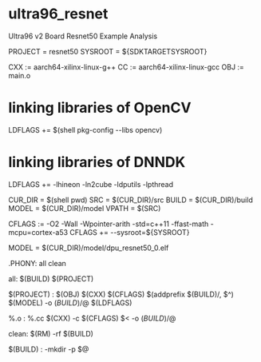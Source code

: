 # ultra96_resnet
Ultra96 v2 Board Resnet50 Example Analysis



  PROJECT = resnet50
  SYSROOT = ${SDKTARGETSYSROOT}

  CXX       :=   aarch64-xilinx-linux-g++
  CC        :=   aarch64-xilinx-linux-gcc
  OBJ       :=   main.o

  # linking libraries of OpenCV
  LDFLAGS   +=   $(shell pkg-config --libs opencv)
  # linking libraries of DNNDK
  LDFLAGS   +=  -lhineon -ln2cube -ldputils -lpthread

  CUR_DIR =   $(shell pwd)
  SRC     =   $(CUR_DIR)/src
  BUILD   =   $(CUR_DIR)/build
  MODEL   =   $(CUR_DIR)/model
  VPATH   =   $(SRC)

  CFLAGS  :=  -O2 -Wall -Wpointer-arith -std=c++11 -ffast-math -mcpu=cortex-a53
  CFLAGS  += --sysroot=${SYSROOT}

  MODEL = $(CUR_DIR)/model/dpu_resnet50_0.elf

  .PHONY: all clean

  all: $(BUILD) $(PROJECT)

  $(PROJECT) : $(OBJ)
          $(CXX) $(CFLAGS) $(addprefix $(BUILD)/, $^) $(MODEL) -o $(BUILD)/$@ $(LDFLAGS)

  %.o : %.cc
          $(CXX) -c $(CFLAGS) $< -o $(BUILD)/$@

  clean:
          $(RM) -rf $(BUILD)

  $(BUILD) :
          -mkdir -p $@
